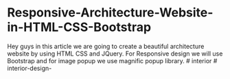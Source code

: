 # Responsive-Architecture-Website-in-HTML-CSS-Bootstrap
Hey guys in this article we are going to create a beautiful architecture website by using HTML CSS and JQuery. For Responsive design we will use Bootstrap and for image popup we use magnific popup library.
#   i n t e r i o r  
 #   i n t e r i o r - d e s i g n -  
 